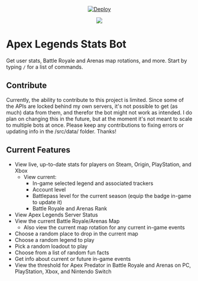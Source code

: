 <div align="center">

[![Deploy](https://github.com/StryderDev/ApexStats/actions/workflows/deploy.yaml/badge.svg)](https://github.com/StryderDev/ApexStats/actions/workflows/deploy.yaml)

</div>

<p align="center">
    <img src="https://repobeats.axiom.co/api/embed/1155b47e64fbd1bede07234f9c015bd80baf61c3.svg">
</p>

# Apex Legends Stats Bot

Get user stats, Battle Royale and Arenas map rotations, and more. Start by typing `/` for a list of commands.

## Contribute

Currently, the ability to contribute to this project is limited. Since some of the APIs are locked behind my own servers, it's not possible to get (as much) data from them, and therefor the bot might not work as intended. I do plan on changing this in the future, but at the moment it's not meant to scale to multiple bots at once. Please keep any contributions to fixing errors or updating info in the /src/data/ folder. Thanks!

## Current Features

-   View live, up-to-date stats for players on Steam, Origin, PlayStation, and Xbox
    -   View current:
        -   In-game selected legend and associated trackers
        -   Account level
        -   Battlepass level for the current season (equip the badge in-game to update it)
        -   Battle Royale and Arenas Rank
-   View Apex Legends Server Status
-   View the current Battle Royale/Arenas Map
    -   Also view the current map rotation for any current in-game events
-   Choose a random place to drop in the current map
-   Choose a random legend to play
-   Pick a random loadout to play
-   Choose from a list of random fun facts
-   Get info about current or future in-game events
-   View the threshold for Apex Predator in Battle Royale and Arenas on PC, PlayStation, Xbox, and Nintendo Switch
